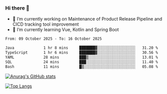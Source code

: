 ### Hi there 👋

- 🔭 I’m currently working on Maintenance of Product Release Pipeline and CICD tracking tool improvement
- 🌱 I’m currently learning Vue, Kotlin and Spring Boot

<!--START_SECTION:waka-->

```txt
From: 09 October 2025 - To: 16 October 2025

Java             1 hr 8 mins     ███████▓░░░░░░░░░░░░░░░░░   31.20 %
TypeScript       1 hr 6 mins     ███████▓░░░░░░░░░░░░░░░░░   30.56 %
YAML             28 mins         ███▒░░░░░░░░░░░░░░░░░░░░░   13.01 %
SQL              24 mins         ███░░░░░░░░░░░░░░░░░░░░░░   11.40 %
Bash             11 mins         █▒░░░░░░░░░░░░░░░░░░░░░░░   05.08 %
```

<!--END_SECTION:waka-->

[![Anurag's GitHub stats](https://github-readme-stats.vercel.app/api?username=yunhao981&show_icons=true&theme=solarized-dark)](https://github.com/anuraghazra/github-readme-stats)

[![Top Langs](https://github-readme-stats.vercel.app/api/top-langs/?username=yunhao981&theme=solarized-dark&layout=compact)](https://github.com/anuraghazra/github-readme-stats)

<!--
**yunhao981/yunhao981** is a ✨ _special_ ✨ repository because its `README.md` (this file) appears on your GitHub profile.

Here are some ideas to get you started:

- 🔭 I’m currently working on Maintenance of Release Pipeline and CICD tracking tool improvement
- 🌱 I’m currently learning Vue, Kotlin and Spring Boot
- 👯 I’m looking to collaborate on ...
- 🤔 I’m looking for help with ...
- 💬 Ask me about ...
- 📫 How to reach me: ...
- 😄 Pronouns: ...
- ⚡ Fun fact: ...
-->



